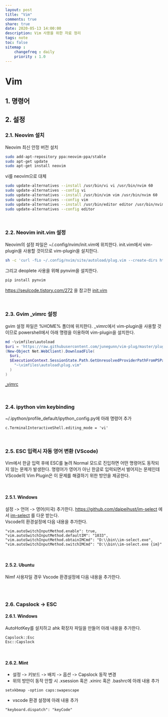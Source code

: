```yaml
---
layout: post
title: "Vim"
comments: true
share: true
date: 2020-05-13 14:00:00
description: Vim 사용을 위한 자료 정리
tags: note
toc: false
sitemap :
    changefreq : daily
    priority : 1.0
---
```


# Vim

## 1. 명령어

## 2. 설정

### 2.1. Neovim 설치

Neovim 최신 안정 버전 설치

```sh
sudo add-apt-repository ppa:neovim-ppa/stable
sudo apt-get update
sudo apt-get install neovim
```

vi를 neovim으로 대체

```sh
sudo update-alternatives --install /usr/bin/vi vi /usr/bin/nvim 60
sudo update-alternatives --config vi 
sudo update-alternatives --install /usr/bin/vim vim /usr/bin/nvim 60 
sudo update-alternatives --config vim 
sudo update-alternatives --install /usr/bin/editor editor /usr/bin/nvim 60
sudo update-alternatives --config editor
```

<br>

### 2.2. Neovim init.vim 설정

Neovim의 설정 파일은 ~/.config/nvim/init.vim에 위치한다.
init.vim에서 vim-plugin을 사용할 것이므로 vim-plugin을 설치한다.

```bash
sh -c 'curl -fLo ~/.config/nvim/site/autoload/plug.vim --create-dirs https://raw.githubusercontent.com/junegunn/vim-plug/master/plug.vim'
```

그리고 deoplete 사용을 위해 pynvim을 설치한다.

```bash
pip install pynvim
```

https://seulcode.tistory.com/272 을 참고한 [init.vim](/assets/data/vim/init.vim)

<br>

### 2.3. Gvim _vimrc 설정

gvim 설정 파일은 %HOME% 폴더에 위치한다.
_vimrc에서 vim-plugin을 사용할 것이므로 powershell에서 아래 명령을 이용하여 vim-plugin을 설치한다.

```powershell
md ~\vimfiles\autoload
$uri = 'https://raw.githubusercontent.com/junegunn/vim-plug/master/plug.vim'
(New-Object Net.WebClient).DownloadFile(
  $uri,
  $ExecutionContext.SessionState.Path.GetUnresolvedProviderPathFromPSPath(
    "~\vimfiles\autoload\plug.vim"
  )
)
```

[_vimrc](/assets/data/vim/_vimrc)

<br>

### 2.4. ipython vim keybinding

~/.ipython/profile_default/ipython_config.py에 아래 명령어 추가

```
c.TerminalInteractiveShell.editing_mode = 'vi'
```

<br>

### 2.5. ESC 입력시 자동 영어 변환 (VScode)

Vim에서 한글 입력 후에 ESC를 눌려 Normal 모드로 진입하면 어떤 명령어도 동작되지 않는 문제가 발생한다. 명령어가 영어가 아닌 한글로 입력되면서 벌어지는 문제인데 VScode의 Vim Plugin은 이 문제를 해결하기 위한 방안을 제공한다.

<br>

#### 2.5.1. Windows

설정 -> 언어 -> 영어(미국) 추가한다.
https://github.com/daipeihust/im-select 에서 [im-select](/assets/data/vim/im-select.zip) 를 다운 받는다.  
Vscode의 환경설정에 다음 내용을 추가한다.

```
"vim.autoSwitchInputMethod.enable": true,
"vim.autoSwitchInputMethod.defaultIM": "1033",
"vim.autoSwitchInputMethod.obtainIMCmd": "D:\\bin\\im-select.exe",
"vim.autoSwitchInputMethod.switchIMCmd": "D:\\bin\\im-select.exe {im}"
```

<br>

#### 2.5.2. Ubuntu

Nimf 사용자일 경우 Vscode 환경설정에 다음 내용을 추가한다.

```
```

<br>

### 2.6. Capslock -> ESC

#### 2.6.1. Windows
AutoHotKey를 설치하고 ahk 확장자 파일을 만들어 아래 내용을 추가한다.
```
Capslock::Esc
Esc::Capslock
```

<br>

#### 2.6.2. Mint

- 설정 -> 키보드 -> 배치 -> 옵션 -> Capslock 동작 변경
- 위의 방안이 동작 안할 시 .xsession 혹은 .xinirc 혹은 .bashrc에 아래 내용 추가

```
setxkbmap -option caps:swapescape
```

- vscode 환경 설정에 아래 내용 추가

```
"keyboard.dispatch": "keyCode"
```
